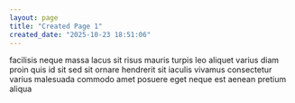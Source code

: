 ```yaml
---
layout: page
title: "Created Page 1"
created_date: "2025-10-23 18:51:06"
---
```


facilisis neque massa lacus sit risus mauris turpis leo aliquet varius diam proin quis id sit sed sit ornare hendrerit sit iaculis vivamus consectetur varius malesuada commodo amet posuere eget neque est aenean pretium aliqua 
